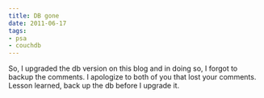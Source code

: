 ```yaml
---
title: DB gone
date: 2011-06-17
tags:
- psa
- couchdb
---
```

So, I upgraded the db version on this blog and in doing so, I forgot to backup the comments. I apologize to both of you that lost your comments. Lesson learned, back up the db before I upgrade it.
